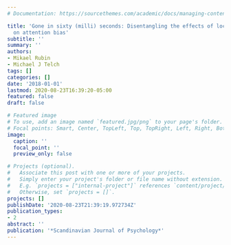 ```yaml
---
# Documentation: https://sourcethemes.com/academic/docs/managing-content/

title: 'Gone in sixty (milli) seconds: Disentangling the effects of location context
  on attention bias'
subtitle: ''
summary: ''
authors:
- Mikael Rubin
- Michael J Telch
tags: []
categories: []
date: '2018-01-01'
lastmod: 2020-08-23T16:39:20-05:00
featured: false
draft: false

# Featured image
# To use, add an image named `featured.jpg/png` to your page's folder.
# Focal points: Smart, Center, TopLeft, Top, TopRight, Left, Right, BottomLeft, Bottom, BottomRight.
image:
  caption: ''
  focal_point: ''
  preview_only: false

# Projects (optional).
#   Associate this post with one or more of your projects.
#   Simply enter your project's folder or file name without extension.
#   E.g. `projects = ["internal-project"]` references `content/project/deep-learning/index.md`.
#   Otherwise, set `projects = []`.
projects: []
publishDate: '2020-08-23T21:39:19.972734Z'
publication_types:
- 2
abstract: ''
publication: '*Scandinavian Journal of Psychology*'
---
```


